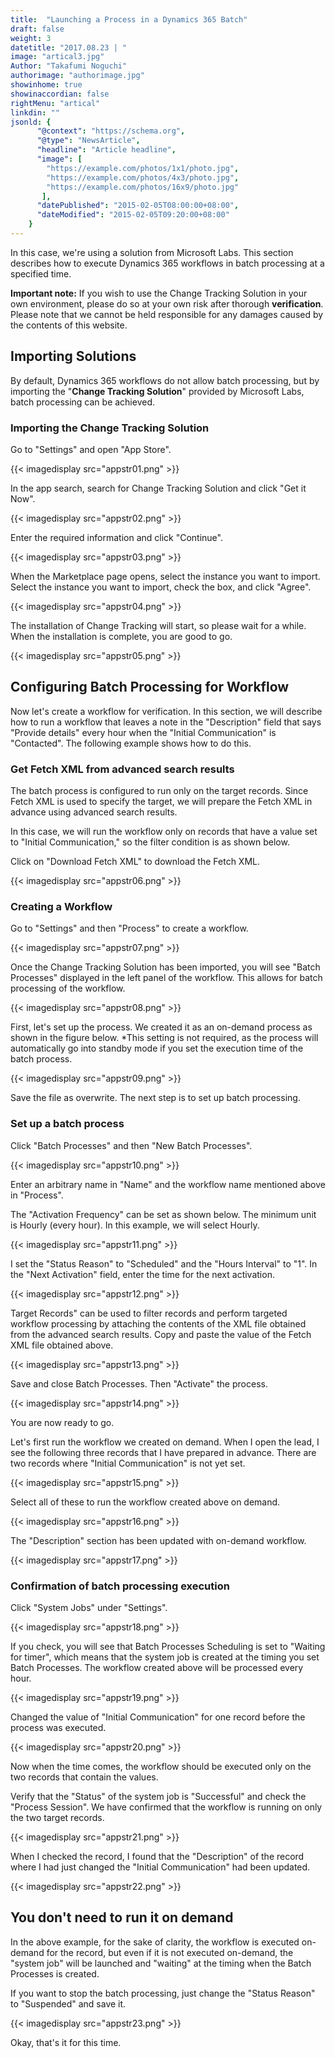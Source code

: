 ```yaml
---
title:  "Launching a Process in a Dynamics 365 Batch"
draft: false
weight: 3
datetitle: "2017.08.23 | "
image: "artical3.jpg"
Author: "Takafumi Noguchi"
authorimage: "authorimage.jpg"
showinhome: true
showinaccordian: false
rightMenu: "artical"
linkdin: ""
jsonld: {
      "@context": "https://schema.org",
      "@type": "NewsArticle",
      "headline": "Article headline",
      "image": [
        "https://example.com/photos/1x1/photo.jpg",
        "https://example.com/photos/4x3/photo.jpg",
        "https://example.com/photos/16x9/photo.jpg"
       ],
      "datePublished": "2015-02-05T08:00:00+08:00",
      "dateModified": "2015-02-05T09:20:00+08:00"
    }
---
```

<!-- Intro  -->
In this case, we're using a solution from Microsoft Labs.
This section describes how to execute Dynamics 365 workflows in batch processing at a specified time.

**Important note:** If you wish to use the Change Tracking Solution in your own environment, please do so at your own risk after thorough **verification**. Please note that we cannot be held responsible for any damages caused by the contents of this website.


## Importing Solutions
By default, Dynamics 365 workflows do not allow batch processing, but by importing the "**Change Tracking Solution**" provided by Microsoft Labs, batch processing can be achieved.

### Importing the Change Tracking Solution
Go to "Settings" and open "App Store".
<!-- Image= appstr01.png -->
{{< imagedisplay src="appstr01.png" >}}

In the app search, search for Change Tracking Solution and click "Get it Now".
<!-- Image= appstr02.png -->
{{< imagedisplay src="appstr02.png" >}}


Enter the required information and click "Continue".
<!-- Image= appstr03.png -->
{{< imagedisplay src="appstr03.png" >}}

When the Marketplace page opens, select the instance you want to import.
Select the instance you want to import, check the box, and click "Agree".
<!-- Image= appstr04.png -->
{{< imagedisplay src="appstr04.png" >}}

The installation of Change Tracking will start, so please wait for a while. When the installation is complete, you are good to go.
<!-- Image= appstr05.png -->
{{< imagedisplay src="appstr05.png" >}}

## Configuring Batch Processing for Workflow
Now let's create a workflow for verification. In this section, we will describe how to run a workflow that leaves a note in the "Description" field that says "Provide details" every hour when the "Initial Communication" is "Contacted". The following example shows how to do this.

### Get Fetch XML from advanced search results
The batch process is configured to run only on the target records. Since Fetch XML is used to specify the target, we will prepare the Fetch XML in advance using advanced search results.

In this case, we will run the workflow only on records that have a value set to "Initial Communication," so the filter condition is as shown below.

Click on "Download Fetch XML" to download the Fetch XML.
<!-- Image= appstr06.png -->
{{< imagedisplay src="appstr06.png" >}}

### Creating a Workflow
Go to "Settings" and then "Process" to create a workflow.
<!-- Image= appstr07.png -->
{{< imagedisplay src="appstr07.png" >}}

Once the Change Tracking Solution has been imported, you will see "Batch Processes" displayed in the left panel of the workflow. This allows for batch processing of the workflow.
<!-- Image= appstr08.png -->
{{< imagedisplay src="appstr08.png" >}}

First, let's set up the process. We created it as an on-demand process as shown in the figure below.
*This setting is not required, as the process will automatically go into standby mode if you set the execution time of the batch process.
<!-- Image= appstr09.png -->
{{< imagedisplay src="appstr09.png" >}}

Save the file as overwrite. The next step is to set up batch processing.

### Set up a batch process
Click "Batch Processes" and then "New Batch Processes".
<!-- Image= appstr10.png -->
{{< imagedisplay src="appstr10.png" >}}

Enter an arbitrary name in "Name" and the workflow name mentioned above in "Process".

The "Activation Frequency" can be set as shown below. The minimum unit is Hourly (every hour). In this example, we will select Hourly.
<!-- Image= appstr11.png -->
{{< imagedisplay src="appstr11.png" >}}

I set the "Status Reason" to "Scheduled" and the "Hours Interval" to "1".
In the "Next Activation" field, enter the time for the next activation.
<!-- Image= appstr12.png -->
{{< imagedisplay src="appstr12.png" >}}

Target Records" can be used to filter records and perform targeted workflow processing by attaching the contents of the XML file obtained from the advanced search results. Copy and paste the value of the Fetch XML file obtained above.
<!-- Image= appstr13.png -->
{{< imagedisplay src="appstr13.png" >}}

Save and close Batch Processes. Then "Activate" the process.
<!-- Image= appstr14.png -->
{{< imagedisplay src="appstr14.png" >}}

You are now ready to go.

Let's first run the workflow we created on demand. When I open the lead, I see the following three records that I have prepared in advance. There are two records where "Initial Communication" is not yet set.
<!-- Image= appstr15.png -->
{{< imagedisplay src="appstr15.png" >}}

Select all of these to run the workflow created above on demand.
<!-- Image= appstr16.png -->
{{< imagedisplay src="appstr16.png" >}}

The "Description" section has been updated with on-demand workflow.
<!-- Image= appstr17.png -->
{{< imagedisplay src="appstr17.png" >}}

### Confirmation of batch processing execution
Click "System Jobs" under "Settings".
<!-- Image= appstr18.png -->
{{< imagedisplay src="appstr18.png" >}}

If you check, you will see that Batch Processes Scheduling is set to "Waiting for timer", which means that the system job is created at the timing you set Batch Processes. The workflow created above will be processed every hour.
<!-- Image= appstr19.png -->
{{< imagedisplay src="appstr19.png" >}}

Changed the value of "Initial Communication" for one record before the process was executed.
<!-- Image= appstr20.png -->
{{< imagedisplay src="appstr20.png" >}}

Now when the time comes, the workflow should be executed only on the two records that contain the values.

Verify that the "Status" of the system job is "Successful" and check the "Process Session". We have confirmed that the workflow is running on only the two target records.
<!-- Image= appstr21.png -->
{{< imagedisplay src="appstr21.png" >}}

When I checked the record, I found that the "Description" of the record where I had just changed the "Initial Communication" had been updated.
<!-- Image= appstr22.png -->
{{< imagedisplay src="appstr22.png" >}}

## You don't need to run it on demand
In the above example, for the sake of clarity, the workflow is executed on-demand for the record, but even if it is not executed on-demand, the "system job" will be launched and "waiting" at the timing when the Batch Processes is created.

If you want to stop the batch processing, just change the "Status Reason" to "Suspended" and save it.
<!-- Image= appstr23.png -->
{{< imagedisplay src="appstr23.png" >}}

Okay, that's it for this time.    
&nbsp;